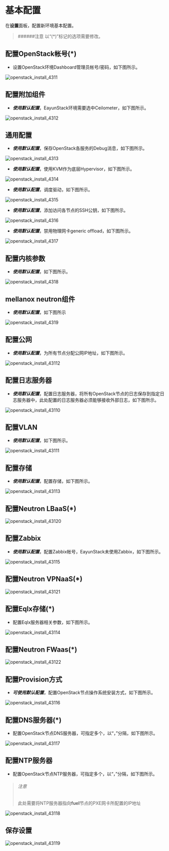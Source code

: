 # 基本配置

在**设置**面板，配置新环境基本配置。

> ######注意
> 以“(*)”标记的选项需要修改。

## 配置OpenStack帐号(*)

* 设置OpenStack环境Dashboard管理员帐号/密码，如下图所示。

 ![openstack_install_4311](../../images/openstack_install_4311.png)

## 配置附加组件

* ***使用默认配置***，EayunStack环境需要选中Ceilometer，如下图所示。

 ![openstack_install_4312](../../images/openstack_install_4312.png)

## 通用配置

* ***使用默认配置***，保存OpenStack各服务的Debug消息，如下图所示。

 ![openstack_install_4313](../../images/openstack_install_4313.png)

* ***使用默认配置***，使用KVM作为底层Hypervisor，如下图所示。

 ![openstack_install_4314](../../images/openstack_install_4314.png)

* ***使用默认配置***，调度驱动，如下图所示。

 ![openstack_install_4315](../../images/openstack_install_4315.png)

* ***使用默认配置***，添加访问各节点的SSH公钥，如下图所示。

 ![openstack_install_4316](../../images/openstack_install_4316.png)

* ***使用默认配置***，禁用物理网卡generic offload，如下图所示。

 ![openstack_install_4317](../../images/openstack_install_4317.png)

## 配置内核参数

* ***使用默认配置***，如下图所示。

 ![openstack_install_4318](../../images/openstack_install_4318.png)

## mellanox neutron组件

* ***使用默认配置***，如下图所示

 ![openstack_install_4319](../../images/openstack_install_4319.png)

## 配置公网

* ***使用默认配置***，为所有节点分配公网IP地址，如下图所示。

 ![openstack_install_43112](../../images/openstack_install_43112.png)

## 配置日志服务器

* ***使用默认配置***，配置日志服务器，将所有OpenStack节点的日志保存到指定日志服务器中，此处配置的日志服务器必须能够接收外部日志，如下图所示。

 ![openstack_install_43110](../../images/openstack_install_43110.png)

## 配置VLAN

* ***使用默认配置***，如下图所示。

 ![openstack_install_43111](../../images/openstack_install_43111.png)

## 配置存储

* ***使用默认配置***，配置存储，如下图所示。

 ![openstack_install_43113](../../images/openstack_install_43113.png)

## 配置Neutron LBaaS(*)

 ![openstack_install_43120](../../images/openstack_install_43120.png)
 
## 配置Zabbix

* ***使用默认配置***，配置Zabbix帐号，EayunStack未使用Zabbix，如下图所示。

 ![openstack_install_43115](../../images/openstack_install_43115.png)
 
## 配置Neutron VPNaaS(*)

 ![openstack_install_43121](../../images/openstack_install_43121.png)

## 配置Eqlx存储(*)

* 配置Eqlx服务器相关参数，如下图所示。

 ![openstack_install_43114](../../images/openstack_install_43114.png)
 
## 配置Neutron FWaas(*)

 ![openstack_install_43122](../../images/openstack_install_43122.png)

## 配置Provision方式

* ***可使用默认配置***，配置OpenStack节点操作系统安装方式，如下图所示。

 ![openstack_install_43116](../../images/openstack_install_43116.png)

## 配置DNS服务器(*)

* 配置OpenStack节点DNS服务器，可指定多个，以“，”分隔，如下图所示。

 ![openstack_install_43117](../../images/openstack_install_43117.png)

## 配置NTP服务器

* 配置OpenStack节点NTP服务器，可指定多个，以“，”分隔，如下图所示。
 > ###### 注意
 > 此处需要将NTP服务器指向**fuel**节点的PXE网卡所配置的IP地址

 ![openstack_install_43118](../../images/openstack_install_43118.png)

## 保存设置

![openstack_install_43119](../../images/openstack_install_43119.png)





























